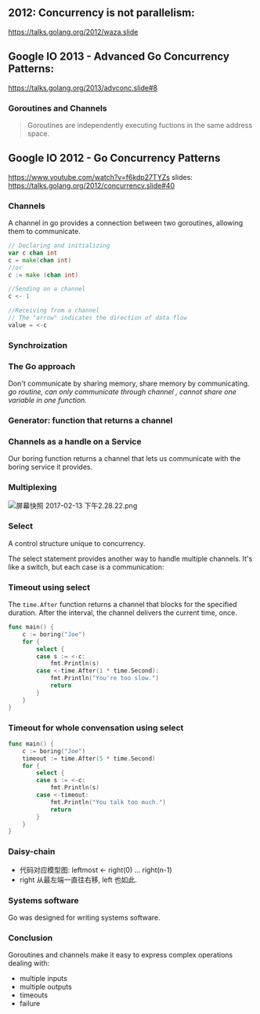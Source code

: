 ## 2012: Concurrency is not parallelism:

https://talks.golang.org/2012/waza.slide

## Google IO 2013 - Advanced Go Concurrency Patterns:

https://talks.golang.org/2013/advconc.slide#8

### Goroutines and Channels

> Goroutines are independently executing fuctions in the same address space.

## Google IO 2012 - Go Concurrency Patterns

https://www.youtube.com/watch?v=f6kdp27TYZs
slides: https://talks.golang.org/2012/concurrency.slide#40

### Channels

A channel in go provides a connection between two goroutines, allowing them to communicate.

```go
// Declaring and initializing
var c chan int
c = make(chan int)
//or
c := make (chan int)

//Sending on a channel
c <- 1

//Receiving from a channel
// The "arrow" indicates the direction of data flow
value = <-c
```

### Synchroization

### The Go approach

Don't communicate by sharing memory, share memory by communicating.
_go routine, can only communicate through channel , cannot share one variable in one function._

### Generator: function that returns a channel

### Channels as a handle on a Service

Our boring function returns a channel that lets us communicate with the boring service it provides.

### Multiplexing

![屏幕快照 2017-02-13 下午2.28.22.png](quiver-image-url/8CC1A33611529C9EE936252C33A2802E.png)

### Select

A control structure unique to concurrency.

The select statement provides another way to handle multiple channels.
It's like a switch, but each case is a communication:

### Timeout using select

The `time.After` function returns a channel that blocks for the specified duration. After the interval, the channel delivers the current time, once.

```go
func main() {
	c := boring("Joe")
	for {
		select {
		case s := <-c:
			fmt.Println(s)
		case <-time.After(1 * time.Second):
			fmt.Println("You're too slow.")
			return
		}
	}
}
```

### Timeout for whole convensation using select

```go
func main() {
	c := boring("Joe")
	timeout := time.After(5 * time.Second)
	for {
		select {
		case s := <-c:
			fmt.Println(s)
		case <-timeout:
			fmt.Println("You talk too much.")
			return
		}
	}
}
```

### Daisy-chain

* 代码对应模型图: leftmost <- right(0) ... right(n-1)
* right 从最左端一直往右移, left 也如此.

### Systems software

Go was designed for writing systems software.

### Conclusion

Goroutines and channels make it easy to express complex operations dealing with:

* multiple inputs
* multiple outputs
* timeouts
* failure
